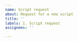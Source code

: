 ```yaml
---
name: Script request
about: Request for a new script
title: ''
labels: 1. Script request
assignees: ''

---
```

